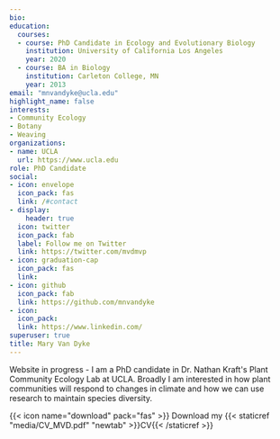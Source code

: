 ```yaml
---
bio: 
education:
  courses:
  - course: PhD Candidate in Ecology and Evolutionary Biology
    institution: University of California Los Angeles
    year: 2020
  - course: BA in Biology
    institution: Carleton College, MN
    year: 2013
email: "mnvandyke@ucla.edu"
highlight_name: false
interests:
- Community Ecology
- Botany
- Weaving
organizations:
- name: UCLA
  url: https://www.ucla.edu
role: PhD Candidate
social:
- icon: envelope
  icon_pack: fas
  link: /#contact
- display:
    header: true
  icon: twitter
  icon_pack: fab
  label: Follow me on Twitter
  link: https://twitter.com/mvdmvp
- icon: graduation-cap
  icon_pack: fas
  link: 
- icon: github
  icon_pack: fab
  link: https://github.com/mnvandyke
- icon: 
  icon_pack: 
  link: https://www.linkedin.com/
superuser: true
title: Mary Van Dyke
---
```


Website in progress - I am a PhD candidate in Dr. Nathan Kraft's Plant Community Ecology Lab at UCLA. Broadly I am interested in how plant communities will respond to changes in climate and how we can use research to maintain species diversity. 


{{< icon name="download" pack="fas" >}} Download my {{< staticref "media/CV_MVD.pdf" "newtab" >}}CV{{< /staticref >}}
